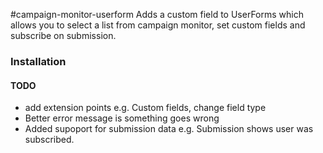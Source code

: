 #campaign-monitor-userform
Adds a custom field to UserForms which allows you to select a
list from campaign monitor, set custom fields and subscribe on submission.

### Installation


#### TODO
+ add extension points e.g. Custom fields, change field type
+ Better error message is something goes wrong
+ Added supoport for submission data e.g. Submission shows user was subscribed.
